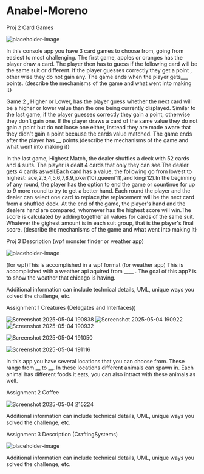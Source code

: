 # Anabel-Moreno

Proj 2
Card Games

![placeholder-image](https://github.com/user-attachments/assets/f7eceed8-6346-46ae-b37b-06fd649b4161)

  In this console app you have 3 card games to choose from, going from easiest to most challenging. The first game, apples or oranges has the player draw a card. The player then has to guess if the following card will be the same suit or different. If the player guesses correctly they get a point , other wise they do not gain any. The game ends when the player gets___ points.
(describe the mechanisms of the game and what went into making it}

  Game 2 , Higher or Lower, has the player guess whether the next card will be a higher or lower value than the one being currently displayed. Similar to the last game, if the player guesses correctly they gain a point, otherwise they don't gain one. If the player draws a card of the same value they do not gain a point but do not loose one either, instead they are made aware that they didn't gain a point because the cards value matched. The game ends after the player has __ points.(describe the mechanisms of the game and what went into making it}


  In the last game, Highest Match, the dealer shuffles a deck with 52 cards and 4 suits. The player is dealt 4 cards that only they can see.The dealer gets 4 cards aswell.Each  card has a value, the following go from lowest to highest: ace,2,3,4,5,6,7,8,9,joker(10),queen(11),and king(12).In the beginning of any round, the player has the option to end the game or countinue for up to 9 more round to try to get a better hand. Each round the player and the dealer can select one card to replace,the replacement will be the nect card from a shuffled deck. At the end of the game, the player's hand and the dealers hand are compared, whomever has the highest score will win.The score is calculated by adding together all values for cards of the same suit. Whatever the gighest amount is in each suit group, that is the player's final score.
(describe the mechanisms of the game and what went into making it}



Proj 3
Description (wpf monster finder  or weather app)


![placeholder-image](https://github.com/user-attachments/assets/f7eceed8-6346-46ae-b37b-06fd649b4161)

(for wpf)This is accomplished in a wpf format
(for weather app) This is accomplished with a weather api aquired from ____ . The goal of this app? is to show the weather that chicago is having.

Additional information can include technical details, UML, unique ways you solved the challenge, etc.

Assignment 1
Creatures (Delegates and Interfaces))

![Screenshot 2025-05-04 190838](https://github.com/user-attachments/assets/84b4c983-68ad-4fa3-a053-a3f96316c319)
![Screenshot 2025-05-04 190922](https://github.com/user-attachments/assets/ea671965-4e6d-4310-9200-76c2ea1de9e9)
![Screenshot 2025-05-04 190932](https://github.com/user-attachments/assets/7af8a9d6-de6f-431e-86f8-fb0d2c813442)

![Screenshot 2025-05-04 191050](https://github.com/user-attachments/assets/34ffe783-c1a0-48f2-b2f0-46e1a93529ff)

![Screenshot 2025-05-04 191116](https://github.com/user-attachments/assets/78c6c07d-6cf1-46a1-aa3e-a9d49cd5212c)



In this app you have several locations that you can choose from. These range from __ to __. In these locations different animals can spawn in. Each animal has different foods it eats, you can also intract with these animals as well.

Assignment 2
Coffee

![Screenshot 2025-05-04 215224](https://github.com/user-attachments/assets/c270d5e3-b0e4-4691-96e9-632f76084a27)


Additional information can include technical details, UML, unique ways you solved the challenge, etc.

Assignment 3
Description (CraftingSystems)


![placeholder-image](https://github.com/user-attachments/assets/f7eceed8-6346-46ae-b37b-06fd649b4161)

Additional information can include technical details, UML, unique ways you solved the challenge, etc.
